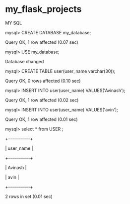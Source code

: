 # my_flask_projects
 

MY SQL 

mysql> CREATE DATABASE my_database;

Query OK, 1 row affected (0.07 sec)

mysql> USE my_database;

Database changed

mysql> CREATE TABLE user(user_name varchar(30));

Query OK, 0 rows affected (0.10 sec)

mysql> INSERT INTO user(user_name) VALUES('Avinash');

Query OK, 1 row affected (0.02 sec)

mysql> INSERT INTO user(user_name) VALUES('avin');

Query OK, 1 row affected (0.01 sec)

mysql> select * from USER ;

+-----------+

| user_name |

+-----------+

| Avinash   |

| avin      |

+-----------+

2 rows in set (0.01 sec)
